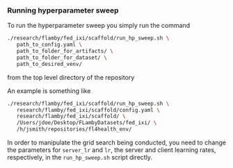 ### Running hyperparameter sweep

To run the hyperparameter sweep you simply run the command

```bash
./research/flamby/fed_ixi/scaffold/run_hp_sweep.sh \
   path_to_config.yaml \
   path_to_folder_for_artifacts/ \
   path_to_folder_for_dataset/ \
   path_to_desired_venv/
```

from the top level directory of the repository

An example is something like
``` bash
./research/flamby/fed_ixi/scaffold/run_hp_sweep.sh \
   research/flamby/fed_ixi/scaffold/config.yaml \
   research/flamby/fed_ixi/scaffold/ \
   /Users/jdoe/Desktop/FLambyDatasets/fed_ixi/ \
   /h/jsmith/repositories/fl4health_env/
```

In order to manipulate the grid search being conducted, you need to change the parameters for `server_lr` and `lr`, the server and client learning rates, respectively, in the `run_hp_sweep.sh` script directly.

